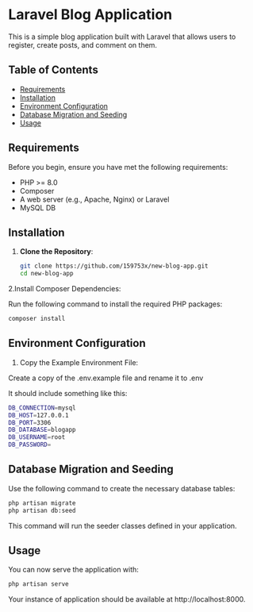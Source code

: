 # Laravel Blog Application

This is a simple blog application built with Laravel that allows users to register, create posts, and comment on them.

## Table of Contents

- [Requirements](#requirements)
- [Installation](#installation)
- [Environment Configuration](#environment-configuration)
- [Database Migration and Seeding](#database-migration-and-seeding)
- [Usage](#usage)

## Requirements

Before you begin, ensure you have met the following requirements:

- PHP >= 8.0
- Composer
- A web server (e.g., Apache, Nginx) or Laravel
- MySQL DB

## Installation

1. **Clone the Repository**:

   ```bash
   git clone https://github.com/159753x/new-blog-app.git
   cd new-blog-app
   ```

2.Install Composer Dependencies:

Run the following command to install the required PHP packages:

  
   ```bash 
   composer install
   ```

## Environment Configuration

1. Copy the Example Environment File:

Create a copy of the .env.example file and rename it to .env

It should include something like this:

```bash
DB_CONNECTION=mysql
DB_HOST=127.0.0.1
DB_PORT=3306
DB_DATABASE=blogapp
DB_USERNAME=root
DB_PASSWORD=
```
## Database Migration and Seeding

Use the following command to create the necessary database tables:
```bash
php artisan migrate
php artisan db:seed
```
This command will run the seeder classes defined in your application.

## Usage

You can now serve the application with:
```bash
php artisan serve
```

Your instance of application should be available at http://localhost:8000.



   
